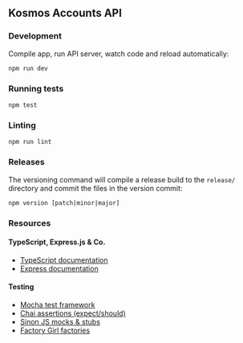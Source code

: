 ## Kosmos Accounts API

### Development

Compile app, run API server, watch code and reload automatically:

    npm run dev

### Running tests

    npm test

### Linting

    npm run lint

### Releases

The versioning command will compile a release build to the `release/` directory
and commit the files in the version commit:

    npm version [patch|minor|major]

### Resources

#### TypeScript, Express.js & Co.

* [TypeScript documentation](https://www.typescriptlang.org/docs/)
* [Express documentation](https://expressjs.com/)

#### Testing

* [Mocha test framework](https://mochajs.org/#getting-started)
* [Chai assertions (expect/should)](https://www.chaijs.com/api/bdd/)
* [Sinon JS mocks & stubs](https://sinonjs.org/releases/v7.1.1/)
* [Factory Girl factories](https://github.com/aexmachina/factory-girl#readme)
